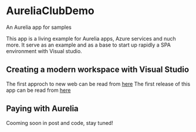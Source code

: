# AureliaClubDemo
An Aurelia app for samples


This app is a living example for Aurelia apps, Azure services and nuch more. It serve as an example and as a base to start up rapidly a SPA environment with Visual studio.

## Creating a modern workspace with Visual Studio

The first approch to new web can be read from [here](https://itblogsogeti.com/2016/09/27/visual-studio-y-el-nuevo-desarrollo-web/)
The first release of this app can be read from [here](https://itblogsogeti.com/.../)

## Paying with Aurelia

Cooming soon in post and code, stay tuned!